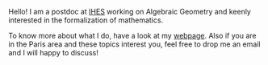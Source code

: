 Hello! I am a postdoc at [IHES](www.ihes.fr) working on Algebraic Geometry and keenly interested in the formalization of mathematics. 

To know more about what I do, have a look at my [webpage](www.ihes.fr/~kvshud). Also if you are in the Paris area and these topics interest you, feel free to drop me an email and I will happy to discuss!
     

<!-- Hi there-->
<!--
**kvshud/kvshud** is a ✨ _special_ ✨ repository because its `README.md` (this file) appears on your GitHub profile.

Here are some ideas to get you started:

- 🔭 I’m currently working on ...
- 🌱 I’m currently learning ...
- 👯 I’m looking to collaborate on ...
- 🤔 I’m looking for help with ...
- 💬 Ask me about ...
- 📫 How to reach me: ...
- 😄 Pronouns: ...
- ⚡ Fun fact: ...
-->
